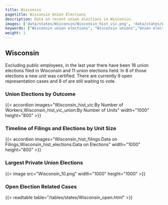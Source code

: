 ```yaml
---
title: Wisconsin
pagetitle: Wisconsin Union Elections
description: Data on recent union elections in Wisconsin.
images: ['data/states/Wisconsin/Wisconsin_hist_vic.png', 'data/states/Wisconsin/Wisconsin_hist_size.png', 'data/states/Wisconsin/Wisconsin_10.png']
keywords: ["Wisconsin union elections", "Wisconsin unions","Union elections"]
weight: 1
---
```

##  Wisconsin

Excluding public employees, in the last year there have been 18 union elections filed in Wisconsin and 11 union elections held. In 8 of those elections a new unit was certified. There are currently 9 open representation cases and 8 of are still waiting to vote.

### Union Elections by Outcome
{{< accordion images="Wisconsin_hist_vic:By Number of Workers,Wisconsin_hist_vic_union:By Number of Units" width="1000" height="800" >}}

### Timeline of Filings and Elections by Unit Size
{{< accordion images="Wisconsin_hist_filings:Data on Filings,Wisconsin_hist_elections:Data on Elections" width="1000" height="800" >}}

### Largest Private Union Elections
{{< image src="Wisconsin_10.png" width="1000" height="1000"  >}}

### Open Election Related Cases
{{< readtable table="/tables/states/Wisconsin_open.html" >}}

